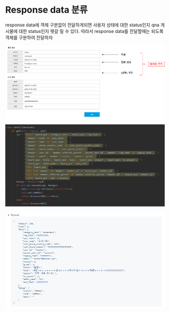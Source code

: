 # Response data 분류

response data에 객체 구분없이 전달하게되면 
사용자 상태에 대한 status인지 qna 게시물에 대한 status인지 헷갈 릴 수 있다. 
따라서 response data를 전달할때는 되도록  객체를 구분하여 전달하자



![1600235315177](images/Response%20data%20%EB%B6%84%EB%A5%98/1600235315177.png)



![1600235322672](images/Response%20data%20%EB%B6%84%EB%A5%98/1600235322672.png)



![1600235328283](images/Response%20data%20%EB%B6%84%EB%A5%98/1600235328283.png)



